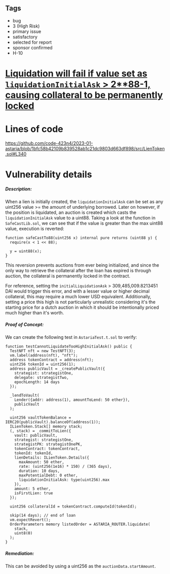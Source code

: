 ## Tags

- bug
- 3 (High Risk)
- primary issue
- satisfactory
- selected for report
- sponsor confirmed
- H-10

# [Liquidation will fail if value set as `liquidationInitialAsk` > 2**88-1, causing collateral to be permanently locked](https://github.com/code-423n4/2023-01-astaria-findings/issues/375) 

# Lines of code

https://github.com/code-423n4/2023-01-astaria/blob/1bfc58b42109b839528ab1c21dc9803d663df898/src/LienToken.sol#L340


# Vulnerability details

##### Description:

When a lien is initially created, the `liquidationInitialAsk` can be set as any uint256 value >= the amount of underlying borrowed. Later on however, if the position is liquidated, an auction is created which casts the `liquidationInitialAsk` value to a uint88. Taking a look at the function in `SafeCastLib.sol`, we can see that if the value is greater than the max uint88 value, execution is reverted:

```
function safeCastTo88(uint256 x) internal pure returns (uint88 y) {
  require(x < 1 << 88);

  y = uint88(x);
}
```

This reversion prevents auctions from ever being initialized, and since the only way to retrieve the collateral after the loan has expired is through auction, the collateral is permanently locked in the contract.

For reference, setting the `initialLiquidationAsk` > 309,485,009.8213451 DAI would trigger this error, and with a lesser value or higher decimal collateral, this may require a much lower USD equivalent. Additionally, setting a price this high is not particularly unrealistic considering it's the starting price for a dutch auction in which it should be intentionally priced much higher than it's worth.

##### Proof of Concept:

We can create the following test in `AstariaTest.t.sol` to verify:

```
function testCannotLiquidateTooHighInitialAsk() public {
  TestNFT nft = new TestNFT(3);
  vm.label(address(nft), "nft");
  address tokenContract = address(nft);
  uint256 tokenId = uint256(1);
  address publicVault = _createPublicVault({
    strategist: strategistOne,
    delegate: strategistTwo,
    epochLength: 14 days
  });

  _lendToVault(
    Lender({addr: address(1), amountToLend: 50 ether}),
    publicVault
  );

  uint256 vaultTokenBalance = IERC20(publicVault).balanceOf(address(1));
  ILienToken.Stack[] memory stack;
  (, stack) = _commitToLien({
    vault: publicVault,
    strategist: strategistOne,
    strategistPK: strategistOnePK,
    tokenContract: tokenContract,
    tokenId: tokenId,
    lienDetails: ILienToken.Details({
      maxAmount: 50 ether,
      rate: (uint256(1e16) * 150) / (365 days),
      duration: 10 days,
      maxPotentialDebt: 0 ether,
      liquidationInitialAsk: type(uint256).max
    }),
    amount: 5 ether,
    isFirstLien: true
  });

  uint256 collateralId = tokenContract.computeId(tokenId);

  skip(14 days); // end of loan
  vm.expectRevert();
  OrderParameters memory listedOrder = ASTARIA_ROUTER.liquidate(
    stack,
    uint8(0)
  );
}
```

##### Remediation:

This can be avoided by using a uint256 as the `auctionData.startAmount`.